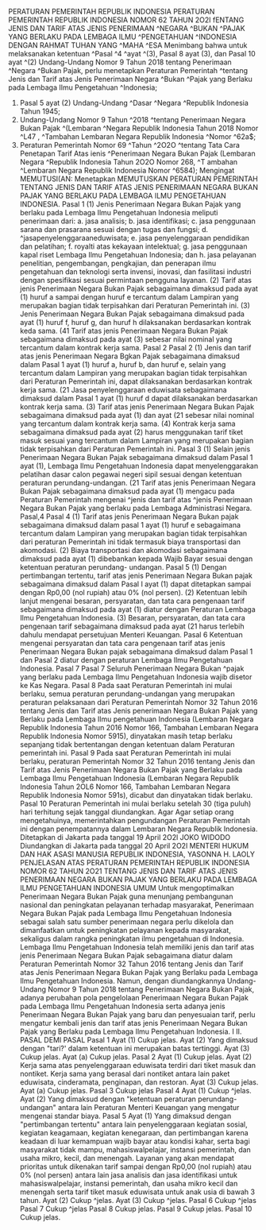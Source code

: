  PERATURAN PEMERINTAH REPUBLIK INDONESIA PERATURAN PEMERINTAH REPUBLIK INDONESIA NOMOR 62 TAHUN 2O2I fENTANG JENIS DAN TARIF ATAS JENIS PENERIMAAN ^NEGARA ^BUKAN ^PAJAK YANG BERLAKU PADA LEMBAGA ILMU ^PENGETAHUAN ^INDONESIA
DENGAN RAHMAT TUHAN YANG ^MAHA ^ESA Menimbang bahwa untuk melaksanakan ketentuan ^Pasal ^4 ^ayat ^(3), Pasal 8 ayat (3), dan Pasal 10 ayat ^(2) Undang-Undang Nomor 9 Tahun 2018 tentang Penerimaan ^Negara ^Bukan Pajak, perlu menetapkan Peraturan Pemerintah ^tentang Jenis dan Tarif atas Jenis Penerimaan Negara ^Bukan ^Pajak yang Berlaku pada Lembaga Ilmu Pengetahuan ^Indonesia;
1. Pasal 5 ayat (2) Undang-Undang ^Dasar ^Negara ^Republik Indonesia Tahun 1945;
2. Undang-Undang Nomor 9 Tahun ^2018 ^tentang Penerimaan Negara Bukan Pajak ^(Lembaran ^Negara Republik Indonesia Tahun 2018 Nomor ^L47 , ^Tambahan Lembaran Negara Republik Indonesia ^Nomor ^62a$;
3. Peraturan Pemerintah Nomor 69 ^Tahun ^2O2O ^tentang Tata Cara Penetapan Tarif Atas ienis ^Penerimaan Negara Bukan Pajak (Lembaran Negara ^Republik Indonesia Tahun 2O2O Nomor 268, ^T ambahan ^Lembaran Negara Republik Indonesia Nomor ^6584); Mengingat MEMUTUSI(AN: Menetapkan MEMUTUSKAN PERATURAN PEMERINTAH TENTANG JENIS DAN TARIF ATAS JENIS PENERIMAAN NEGARA BUKAN PAJAK YANG BERLAKU PADA LEMBAGA ILMU PENGETAHUAN INDONESIA. Pasal 1 (1) Jenis Penerimaan Negara Bukan Pajak yang berlaku pada Lembaga Ilmu Pengetahuan Indonesia meliputi penerimaan dari:
a. jasa analisis;
b. jasa identifikasi;
c. jasa penggunaan sarana dan prasarana sesuai dengan tugas dan fungsi;
d. ^jasapenyelenggaraaneduwisata;
e. jasa penyelenggaraan pendidikan dan pelatihan;
f. royalti atas kekayaan intelektual;
g. jasa penggunaan kapal riset Lembaga Ilmu Pengetahuan Indonesia; dan
h. jasa pelayanan penelitian, pengembangan, pengkajian, dan penerapan ilmu pengetahuan dan teknologi serta invensi, inovasi, dan fasilitasi industri dengan spesifikasi sesuai permintaan pengguna layanan. (2) Tarif atas jenis Penerimaan Negara Bukan Pajak sebagaimana dimaksud pada ayat (1) huruf a sampai dengan huruf e tercantum dalam Lampiran yang merupakan bagian tidak terpisahkan dari Peraturan Pemerintah ini. (3) Jenis Penerimaan Negara Bukan Pajak sebagaimana dimaksud pada ayat (1) huruf f, huruf g, dan huruf h dilaksanakan berdasarkan kontrak keda sama. (41 Tarif atas jenis Penerimaan Negara Bukan Pajak sebagaimana dimaksud pada ayat (3) sebesar nilai nominal yang tercantum dalam kontrak kerja sama.
Pasal 2
Pasal 2 (1) Jenis dan tarif atas jenis Penerimaan Negara Bgkan Pajak sebagaimana dimaksud dalam Pasal 1 ayat (1) huruf a, huruf b, dan huruf e, selain yang tercantum dalam Lampiran yang merupakan bagian tidak terpisahkan dari Peraturan Pemerintah ini, dapat dilaksanakan berdasarkan kontrak kerja sama. (21 Jasa penyelenggaraan eduwisata sebagaimana dimaksud dalam Pasal 1 ayat (1) huruf d dapat dilaksanakan berdasarkan kontrak kerja sama. (3) Tarif atas jenis Penerimaan Negara Bukan Pajak sebagaimana dimaksud pada ayat (1) dan ayat (21 sebesar nilai nominal yang tercantum dalam kontrak kerja sama. (4) Kontrak kerja sama sebagaimana dimaksud pada ayat (2) harus menggunakan tarif tiket masuk sesuai yang tercantum dalam Lampiran yang merupakan bagian tidak terpisahkan dari Peraturan Pemerintah ini. Pasal 3 (1) Selain jenis Penerimaan Negara Bukan Pajak sebagaimana dimaksud dalam Pasal 1 ayat (1), Lembaga Ilmu Pengetahuan Indonesia dapat menyelenggarakan pelatihan dasar calon pegawai negeri sipil sesuai dengan ketentuan peraturan perundang-undangan. (21 Tarif atas jenis Penerimaan Negara Bukan Pajak sebagaimana dimaksud pada ayat (1) mengacu pada Peraturan Pemerintah mengenai ^jenis dan tarif atas ^jenis Penerimaan Negara Bukan Pajak yang berlaku pada Lembaga Administrasi Negara. Pasal,4 Pasal 4 (1) Tarif atas jenis Penerimaan Negara Bukan pajak sebagaimana dimaksud dalam pasal 1 ayat (1) huruf e sebagaimana tercantum dalam Lampiran yang merupakan bagian tidak terpisahkan dari peraturan Pemerintah ini tidak termasuk biaya transportasi dan akomodasi.
(2) Biaya transportasi dan akomodasi sebagaimana dimaksud pada ayat (1) dibebankan kepada Wajib Bayar sesuai dengan ketentuan peraturan perundang- undangan. Pasal 5 (1) Dengan pertimbangan tertentu, tarif atas jenis Penerimaan Negara Bukan pajak sebagaimana dimaksud dalam Pasal I ayat (1) dapat ditetapkan sampai dengan Rp0,00 (nol rupiah) atau 0% (nol persen). (2) Ketentuan lebih lanjut mengenai besaran, persyaratan, dan tata cara pengenaan tarif sebagaimana dimaksud pada ayat (1) diatur dengan Peraturan Lembaga Ilmu Pengetahuan Indonesia. (3) Besaran, persyaratan, dan tata cara pengenaan tarif sebagaimana dimaksud pada ayat (21 harus terlebih dahulu mendapat persetujuan Menteri Keuangan.
Pasal 6
Ketentuan mengenai persyaratan dan tata cara pengenaan tarif atas jenis Penerimaan Negara Bukan pajak sebagaimana dimaksud dalam Pasal 1 dan Pasal 2 diatur dengan peraturan Lembaga Ilmu Pengetahuan Indonesia.
Pasal 7
Pasal 7
Seluruh Penerimaan Negara Bukan ^pajak yang berlaku pada Lembaga Ilmu Pengetahuan Indonesia wajib disetor ke Kas Negara.
Pasal 8
Pada saat Peraturan Pemerintah ini mulai berlaku, semua peraturan perundang-undangan yang merupakan peraturan pelaksanaan dari Peraturan Pemerintah Nomor 32 Tahun 2016 tentang Jenis dan Tarif atas Jenis penerimaan Negara Bukan Pajak yang Berlaku pada Lembaga Ilmu pengetahuan Indonesia (Lembaran Negara Republik Indonesia Tahun 2016 Nomor 166, Tambahan Lembaran Negara Republik Indonesia Nomor 5915), dinyatakan masih tetap berlaku sepanjang tidak bertentangan dengan ketentuan dalam Peraturan pemerintah ini.
Pasal 9
Pada saat Peraturan Pemerintah ini mulai berlaku, peraturan Pemerintah Nomor 32 Tahun 2016 tentang Jenis dan Tarif atas Jenis Penerimaan Negara Bukan Pajak yang Berlaku pada Lembaga Ilmu Pengetahuan Indonesia (Lembaran Negara Republik Indonesia Tahun 2OL6 Nomor 166, Tambahan Lembaran Negara Republik Indonesia Nomor 591s), dicabut dan dinyatakan tidak berlaku.
Pasal 10
Peraturan Pemerintah ini mulai berlaku setelah 30 (tiga puluh) hari terhitung sejak tanggal diundangkan. Agar
Agar setiap orang mengetahuinya, memerintahkan pengundangan Peraturan Pemerintah ini dengan penempatannya dalam Lembaran Negara Republik Indonesia. Ditetapkan di Jakarta pada tanggal 19 April 2O2l JOKO WIDODO Diundangkan di Jakarta pada tanggal 20 April 2O2l MENTERI HUKUM DAN HAK ASASI MANUSIA REPUBLIK INDONESIA, YASONNA H. LAOLY PENJELASAN ATAS PERATURAN PEMERINTAH REPUBLIK INDONESIA NOMOR 62 TAHUN 2O21 TENTANG JENIS DAN TARIF ATAS JENIS PENERIMAAN NEGARA BUKAN PAJAK YANG BERLAKU PADA LEMBAGA ILMU PENGETAHUAN INDONESIA UMUM Untuk mengoptimalkan Penerimaan Negara Bukan Pajak guna menunjang pembangunan nasional dan peningkatan pelayanan terhadap masyarakat, Penerimaan Negara Bukan Pajak pada Lembaga Ilmu Pengetahuan Indonesia sebagai salah satu sumber penerimaan negara perlu dikelola dan dimanfaatkan untuk peningkatan pelayanan kepada masyarakat, sekaligus dalam rangka peningkatan ilmu pengetahuan di Indonesia. Lembaga Ilmu Pengetahuan Indonesia telah memiliki jenis dan tarif atas jenis Penerimaan Negara Bukan Pajak sebagaimana diatur dalam Peraturan Pemerintah Nomor 32 Tahun 2016 tentang Jenis dan Tarif atas Jenis Penerimaan Negara Bukan Pajak yang Berlaku pada Lembaga Ilmu Pengetahuan Indonesia. Namun, dengan diundangkannya Undang-Undang Nomor 9 Tahun 2018 tentang Penerimaan Negara Bukan Pajak, adanya perubahan pola pengelolaan Penerimaan Negara Bukan Pajak pada Lembaga Ilmu Pengetahuan Indonesia serta adanya jenis Penerimaan Negara Bukan Pajak yang baru dan penyesuaian tarif, perlu mengatur kembali jenis dan tarif atas jenis Penerimaan Negara Bukan Pajak yang Berlaku pada Lembaga Ilmu Pengetahuan Indonesia. I II. PASAL DEMI PASAL
Pasal 1
Ayat (1) Cukup jelas. Ayat (2) Yang dimaksud dengan "tari?' dalam ketentuan ini merupakan batas tertinggi. Ayat (3) Cukup jelas. Ayat (a) Cukup jelas.
Pasal 2
Ayat (1) Cukup jelas. Ayat (2) Kerja sama atas penyelenggaraan eduwisata terdiri dari tiket masuk dan nontiket. Kerja sama yang berasal dari nontiket antara lain paket eduwisata, cinderamata, penginapan, dan restoran. Ayat (3) Cukup jelas. Ayat (a) Cukup jelas.
Pasal 3
Cukup jelas
Pasal 4
Ayat (1) Cukup ^jelas. Ayat (2) Yang dimaksud dengan "ketentuan peraturan perundang- undangan" antara lain Peraturan Menteri Keuangan yang mengatur mengenai standar biaya.
Pasal 5
Ayat (1) Yang dimaksud dengan "pertimbangan tertentu" antara lain penyelenggaraan kegiatan sosial, kegiatan keagamaan, kegiatan kenegaraan, dan pertimbangan karena keadaan di luar kemampuan wajib bayar atau kondisi kahar, serta bagi masyarakat tidak mampu, mahasiswalpelajar, instansi pemerintah, dan usaha mikro, kecil, dan menengah. Layanan yang akan mendapat prioritas untuk dikenakan tarif sampai dengan Rp0,00 (nol rupiah) atau 0% (nol persen) antara lain jasa analisis dan jasa identifikasi untuk mahasiswalpelajar, instansi pemerintah, dan usaha mikro kecil dan menengah serta tarif tiket masuk eduwisata untuk anak usia di bawah 3 tahun. Ayat (2) Cukup ^jelas. Ayat (3) Cukup ^jelas.
Pasal 6
Cukup ^jelas
Pasal 7
Cukup ^jelas
Pasal 8
Cukup jelas.
Pasal 9
Cukup jelas.
Pasal 10
Cukup jelas.
